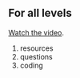 ## For all levels

[Watch the video](http://cs50.tv/2013/fall/sections/10/).

1. resources
2. questions
3. coding
